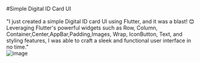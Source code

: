 #Simple Digital ID Card UI
<br> <br>
"I just created a simple Digital ID card UI using Flutter, and it was a blast! 😊 Leveraging Flutter's powerful widgets such as Row, Column, Container,Center,AppBar,Padding,Images, Wrap, IconButton, Text, and styling features, I was able to craft a sleek and functional user interface in no time."
<br>
![image](https://github.com/LakshyaAgrawal127001/Digital_ID-Card-Flutter/assets/111519650/84caedce-b445-472b-a24e-904f695d99f4)
